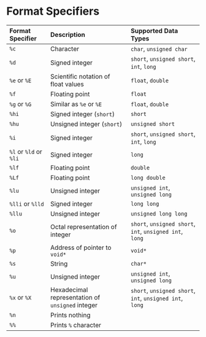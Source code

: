 ---
---

# Format Specifiers

| Format Specifier | Description | Supported Data Types |
|:---|:---|:---|
| `%c` | Character | `char`, `unsigned char` |
| `%d` | Signed integer | `short`, `unsigned short`, `int`, `long` |
| `%e` or `%E` | Scientific notation of float values | `float`, `double` |
| `%f` | Floating point | `float` |
| `%g` or `%G` | Similar as `%e` or `%E` | `float`, `double` |
| `%hi` | Signed integer (`short`) | `short` |
| `%hu` | Unsigned integer (`short`) | `unsigned short` |
| `%i` | Signed integer | `short`, `unsigned short`, `int`, `long` |
| `%l` or `%ld` or `%li` | Signed integer | `long` |
| `%lf` | Floating point | `double` |
| `%Lf` | Floating point | `long double` |
| `%lu` | Unsigned integer | `unsigned int`, `unsigned long` |
| `%lli` or `%lld` | Signed integer | `long long` |
| `%llu` | Unsigned integer | `unsigned long long` |
| `%o` | Octal representation of integer | `short`, `unsigned short`, `int`, `unsigned int`, `long` |
| `%p` | Address of pointer to `void*` | `void*` |
| `%s` | String | `char*` |
| `%u` | Unsigned integer | `unsigned int`, `unsigned long` |
| `%x` or `%X` | Hexadecimal representation of `unsigned` integer | `short`, `unsigned short`, `int`, `unsigned int`, `long` |
| `%n` | Prints nothing ||
| `%%` | Prints `%` character ||
